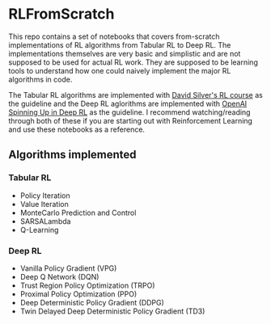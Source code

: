 # RLFromScratch

This repo contains a set of notebooks that covers from-scratch implementations of RL algorithms from Tabular RL to Deep RL.
The implementations themselves are very basic and simplistic and are not supposed to be used for actual RL work.
They are supposed to be learning tools to understand how one could naively implement the major RL algorithms in code.

The Tabular RL algorithms are implemented with [David Silver's RL course](https://www.youtube.com/playlist?list=PLqYmG7hTraZDM-OYHWgPebj2MfCFzFObQ) as the guideline and the Deep RL aglorithms are implemented with [OpenAI Spinning Up in Deep RL](https://spinningup.openai.com/en/latest/) as the guideline. I recommend watching/reading through both of these if you are starting out with Reinforcement Learning and use these notebooks as a reference.

## Algorithms implemented

### **Tabular RL**
  -   Policy Iteration
  -   Value Iteration
  -   MonteCarlo Prediction and Control
  -   SARSALambda
  -   Q-Learning
    
### **Deep RL**
  -   Vanilla Policy Gradient (VPG)
  -   Deep Q Network (DQN)
  -   Trust Region Policy Optimization (TRPO)
  -   Proximal Policy Optimization (PPO)
  -   Deep Deterministic Policy Gradient (DDPG)
  -   Twin Delayed Deep Deterministic Policy Gradient (TD3)


